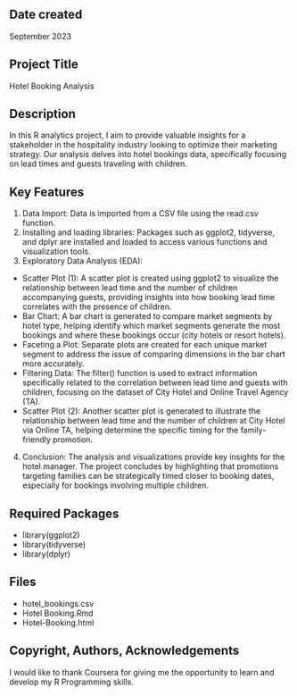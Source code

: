 ## Date created

September 2023

## Project Title

Hotel Booking Analysis

## Description

In this R analytics project, I aim to provide valuable insights for a stakeholder in the hospitality industry looking to optimize their marketing strategy. Our analysis delves into hotel bookings data, specifically focusing on lead times and guests traveling with children.

## Key Features

1. Data Import: Data is imported from a CSV file using the read.csv function.
2. Installing and loading libraries: Packages such as ggplot2, tidyverse, and dplyr are installed and loaded to access various functions and visualization tools.
3. Exploratory Data Analysis (EDA):
* Scatter Plot (1): A scatter plot is created using ggplot2 to visualize the relationship between lead time and the number of children accompanying guests, providing insights into how booking lead time correlates with the presence of children.
* Bar Chart: A bar chart is generated to compare market segments by hotel type, helping identify which market segments generate the most bookings and where these bookings occur (city hotels or resort hotels).
* Faceting a Plot: Separate plots are created for each unique market segment to address the issue of comparing dimensions in the bar chart more accurately.
* Filtering Data: The filter() function is used to extract information specifically related to the correlation between lead time and guests with children, focusing on the dataset of City Hotel and Online Travel Agency (TA).
* Scatter Plot (2): Another scatter plot is generated to illustrate the relationship between lead time and the number of children at City Hotel via Online TA, helping determine the specific timing for the family-friendly promotion.

4. Conclusion: The analysis and visualizations provide key insights for the hotel manager. The project concludes by highlighting that promotions targeting families can be strategically timed closer to booking dates, especially for bookings involving multiple children.

## Required Packages
* library(ggplot2)
* library(tidyverse)
* library(dplyr)

## Files

* hotel_bookings.csv
* Hotel Booking.Rmd
* Hotel-Booking.html

## Copyright, Authors, Acknowledgements

I would like to thank Coursera for giving me the opportunity to learn and develop my R Programming skills.
